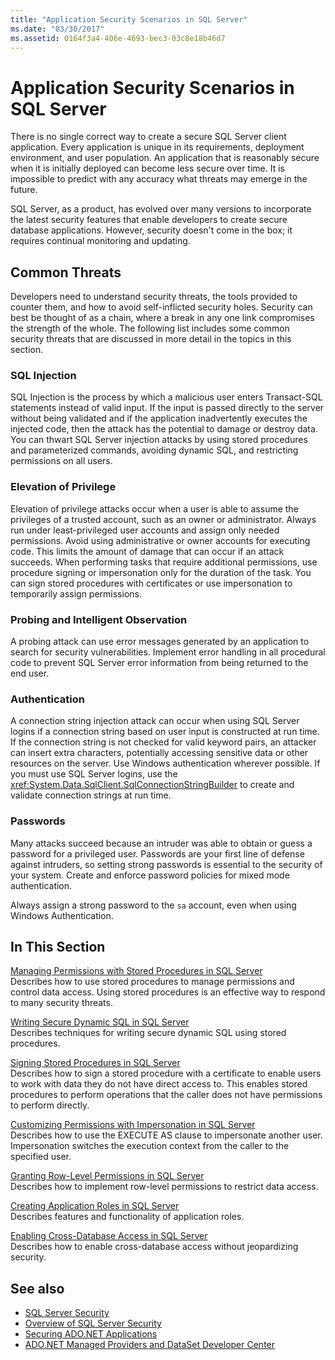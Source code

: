 ```yaml
---
title: "Application Security Scenarios in SQL Server"
ms.date: "03/30/2017"
ms.assetid: 0164f3a4-406e-4693-bec3-03c8e18b46d7
---
```

# Application Security Scenarios in SQL Server
There is no single correct way to create a secure SQL Server client application. Every application is unique in its requirements, deployment environment, and user population. An application that is reasonably secure when it is initially deployed can become less secure over time. It is impossible to predict with any accuracy what threats may emerge in the future.  
  
 SQL Server, as a product, has evolved over many versions to incorporate the latest security features that enable developers to create secure database applications. However, security doesn't come in the box; it requires continual monitoring and updating.  
  
## Common Threats  
 Developers need to understand security threats, the tools provided to counter them, and how to avoid self-inflicted security holes. Security can best be thought of as a chain, where a break in any one link compromises the strength of the whole. The following list includes some common security threats that are discussed in more detail in the topics in this section.  
  
### SQL Injection  
 SQL Injection is the process by which a malicious user enters Transact-SQL statements instead of valid input. If the input is passed directly to the server without being validated and if the application inadvertently executes the injected code, then the attack has the potential to damage or destroy data. You can thwart SQL Server injection attacks by using stored procedures and parameterized commands, avoiding dynamic SQL, and restricting permissions on all users.  
  
### Elevation of Privilege  
 Elevation of privilege attacks occur when a user is able to assume the privileges of a trusted account, such as an owner or administrator. Always run under least-privileged user accounts and assign only needed permissions. Avoid using administrative or owner accounts for executing code. This limits the amount of damage that can occur if an attack succeeds. When performing tasks that require additional permissions, use procedure signing or impersonation only for the duration of the task. You can sign stored procedures with certificates or use impersonation to temporarily assign permissions.  
  
### Probing and Intelligent Observation  
 A probing attack can use error messages generated by an application to search for security vulnerabilities. Implement error handling in all procedural code to prevent SQL Server error information from being returned to the end user.  
  
### Authentication  
 A connection string injection attack can occur when using SQL Server logins if a connection string based on user input is constructed at run time. If the connection string is not checked for valid keyword pairs, an attacker can insert extra characters, potentially accessing sensitive data or other resources on the server. Use Windows authentication wherever possible. If you must use SQL Server logins, use the <xref:System.Data.SqlClient.SqlConnectionStringBuilder> to create and validate connection strings at run time.  
  
### Passwords  
 Many attacks succeed because an intruder was able to obtain or guess a password for a privileged user. Passwords are your first line of defense against intruders, so setting strong passwords is essential to the security of your system. Create and enforce password policies for mixed mode authentication.  
  
 Always assign a strong password to the `sa` account, even when using Windows Authentication.  
  
## In This Section  
 [Managing Permissions with Stored Procedures in SQL Server](../../../../../docs/framework/data/adonet/sql/managing-permissions-with-stored-procedures-in-sql-server.md)  
 Describes how to use stored procedures to manage permissions and control data access. Using stored procedures is an effective way to respond to many security threats.  
  
 [Writing Secure Dynamic SQL in SQL Server](../../../../../docs/framework/data/adonet/sql/writing-secure-dynamic-sql-in-sql-server.md)  
 Describes techniques for writing secure dynamic SQL using stored procedures.  
  
 [Signing Stored Procedures in SQL Server](../../../../../docs/framework/data/adonet/sql/signing-stored-procedures-in-sql-server.md)  
 Describes how to sign a stored procedure with a certificate to enable users to work with data they do not have direct access to. This enables stored procedures to perform operations that the caller does not have permissions to perform directly.  
  
 [Customizing Permissions with Impersonation in SQL Server](../../../../../docs/framework/data/adonet/sql/customizing-permissions-with-impersonation-in-sql-server.md)  
 Describes how to use the EXECUTE AS clause to impersonate another user. Impersonation switches the execution context from the caller to the specified user.  
  
 [Granting Row-Level Permissions in SQL Server](../../../../../docs/framework/data/adonet/sql/granting-row-level-permissions-in-sql-server.md)  
 Describes how to implement row-level permissions to restrict data access.  
  
 [Creating Application Roles in SQL Server](../../../../../docs/framework/data/adonet/sql/creating-application-roles-in-sql-server.md)  
 Describes features and functionality of application roles.  
  
 [Enabling Cross-Database Access in SQL Server](../../../../../docs/framework/data/adonet/sql/enabling-cross-database-access-in-sql-server.md)  
 Describes how to enable cross-database access without jeopardizing security.  
  
## See also

- [SQL Server Security](../../../../../docs/framework/data/adonet/sql/sql-server-security.md)
- [Overview of SQL Server Security](../../../../../docs/framework/data/adonet/sql/overview-of-sql-server-security.md)
- [Securing ADO.NET Applications](../../../../../docs/framework/data/adonet/securing-ado-net-applications.md)
- [ADO.NET Managed Providers and DataSet Developer Center](https://go.microsoft.com/fwlink/?LinkId=217917)
